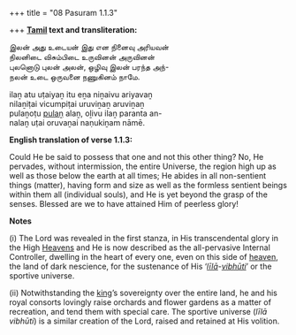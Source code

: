 +++
title = "08 Pasuram 1.1.3"

+++
**[Tamil](/definition/tamil#history "show Tamil definitions") text and transliteration:**

இலன் அது உடையன் இது என நினைவு அரியவன்  
நிலனிடை விசும்பிடை உருவினன் அருவினன்  
புலனொடு புலன் அலன், ஒழிவு இலன் பரந்த அந்-  
நலன் உடை ஒருவனை நணுகினம் நாமே.

ilaṉ atu uṭaiyaṉ itu eṉa niṉaivu ariyavaṉ  
nilaṉiṭai vicumpiṭai uruviṉaṉ aruviṉaṉ  
pulaṉoṭu [pulaṉ](/definition/pulan#history "show pulaṉ definitions") alaṉ, oḻivu ilaṉ paranta an-  
nalaṉ uṭai oruvaṉai naṇukiṉam nāmē.

**English translation of verse 1.1.3:**

Could He be said to possess that one and not this other thing? No, He pervades, without intermission, the entire Universe, the region high up as well as those below the earth at all times; He abides in all non-sentient things (matter), having form and size as well as the formless sentient beings within them all (individual souls), and He is yet beyond the grasp of the senses. Blessed are we to have attained Him of peerless glory!

**Notes**

\(i\) The Lord was revealed in the first stanza, in His transcendental glory in the High [Heavens](/definition/heaven#history "show Heavens definitions") and He is now described as the all-pervasive Internal Controller, dwelling in the heart of every one, even on this side of [heaven](/definition/heaven#history "show heaven definitions"), the land of dark nescience, for the sustenance of His ‘*[līlā](/definition/lila#vaishnavism "show līlā definitions")-[vibhūti](/definition/vibhuti#vaishnavism "show vibhūti definitions")*’ or the sportive universe.

\(ii\) Notwithstanding the [king](/definition/king#history "show king definitions")’s sovereignty over the entire land, he and his royal consorts lovingly raise orchards and flower gardens as a matter of recreation, and tend them with special care. The sportive universe (*līlā vibhūti*) is a similar creation of the Lord, raised and retained at His volition.


